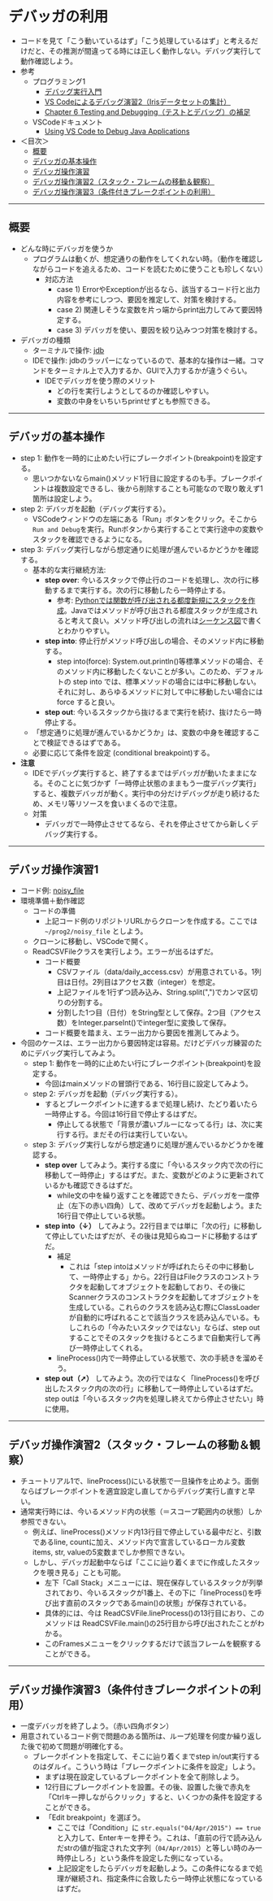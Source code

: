 # デバッガの利用
- コードを見て「こう動いているはず」「こう処理しているはず」と考えるだけだと、その推測が間違ってる時には正しく動作しない。デバッグ実行して動作確認しよう。
- 参考
  - プログラミング1
    - [デバッグ実行入門](https://ie.u-ryukyu.ac.jp/~tnal/2020/prog1/vscode.pdf)
    - [VS Codeによるデバッグ演習2（Irisデータセットの集計）](https://github.com/naltoma/python_intro/blob/master/IDE-vsvode-debug-iris.md)
    - [Chapter 6 Testing and Debugging（テストとデバッグ）の補足](https://github.com/naltoma/python_intro/blob/master/Testing_and_Debugging.md)
  - VSCodeドキュメント
    - [Using VS Code to Debug Java Applications](https://code.visualstudio.com/blogs/2017/09/28/java-debug)
- ＜目次＞
  - <a href="#intro">概要</a>
  - <a href="#flow">デバッガの基本操作</a>
  - <a href="#tutorial">デバッガ操作演習</a>
  - <a href="#tutorial2">デバッガ操作演習2（スタック・フレームの移動＆観察）</a>
  - <a href="#tutorial3">デバッガ操作演習3（条件付きブレークポイントの利用）</a>

<hr>

## <a name="intro">概要</a>
- どんな時にデバッガを使うか
  - プログラムは動くが、想定通りの動作をしてくれない時。（動作を確認しながらコードを追えるため、コードを読むために使うことも珍しくない）
    - 対応方法
      - case 1) ErrorやExceptionが出るなら、該当するコード行と出力内容を参考にしつつ、要因を推定して、対策を検討する。
      - case 2) 関連しそうな変数を片っ端からprint出力してみて要因特定する。
      - case 3) デバッガを使い、要因を絞り込みつつ対策を検討する。
- デバッガの種類
  - ターミナルで操作: [jdb](https://docs.oracle.com/en/java/javase/14/docs/specs/man/jdb.html)
  - IDEで操作: jdbのラッパーになっているので、基本的な操作は一緒。コマンドをターミナル上で入力するか、GUIで入力するかが違うぐらい。
    - IDEでデバッガを使う際のメリット
      - どの行を実行しようとしてるのか確認しやすい。
      - 変数の中身をいちいちprintせずとも参照できる。

<hr>

## <a name="flow">デバッガの基本操作</a>
- step 1: 動作を一時的に止めたい行にブレークポイント(breakpoint)を設定する。
  - 思いつかないならmain()メソッド1行目に設定するのも手。ブレークポイントは複数設定できるし、後から削除することも可能なので取り敢えず1箇所は設定しよう。
- step 2: デバッガを起動（デバッグ実行する）。
  - VSCodeウィンドウの左端にある「Run」ボタンをクリック。そこから``Run and Debug``を実行。Runボタンから実行することで実行途中の変数やスタックを確認できるようになる。
- step 3: デバッグ実行しながら想定通りに処理が進んでいるかどうかを確認する。
  - 基本的な実行継続方法:
    - **step over**: 今いるスタックで停止行のコードを処理し、次の行に移動するまで実行する。次の行に移動したら一時停止する。
      - 参考: [Pythonでは関数が呼び出される都度新規にスタックを作成](https://ie.u-ryukyu.ac.jp/~tnal/2022/prog1/static/function2.html)。Javaではメソッドが呼び出される都度スタックが生成されると考えて良い。メソッド呼び出しの流れは[シーケンス図](https://ja.wikipedia.org/wiki/シーケンス図)で書くとわかりやすい。
    - **step into**: 停止行がメソッド呼び出しの場合、そのメソッド内に移動する。
      - step into(force): System.out.println()等標準メソッドの場合、そのメソッド内に移動したくないことが多い。このため、デフォルトの step into では、標準メソッドの場合には中に移動しない。それに対し、あらゆるメソッドに対して中に移動したい場合には force すると良い。
    - **step out**: 今いるスタックから抜けるまで実行を続け、抜けたら一時停止する。
  - 「想定通りに処理が進んでいるかどうか」は、変数の中身を確認することで検証できるはずである。
  - 必要に応じて条件を設定 (conditional breakpoint)する。
- **注意**
  - IDEでデバッグ実行すると、終了するまではデバッガが動いたままになる。そのことに気づかず「一時停止状態のままもう一度デバッグ実行」すると、複数デバッガが動く。実行中の分だけデバッグが走り続けるため、メモリ等リソースを食いまくるので注意。
  - 対策
    - デバッガで一時停止させてるなら、それを停止させてから新しくデバッグ実行する。

<hr>

## <a name="tutorial">デバッガ操作演習1</a>
- コード例: [noisy_file](https://github.com/naltoma/noisy_file)
- 環境準備＋動作確認
  - コードの準備
    - 上記コード例のリポジトリURLからクローンを作成する。ここでは ``~/prog2/noisy_file`` としよう。
  - クローンに移動し、VSCodeで開く。
  - ReadCSVFileクラスを実行しよう。エラーが出るはずだ。
    - コード概要
      - CSVファイル（data/daily_access.csv）が用意されている。1列目は日付。2列目はアクセス数（integer）を想定。
      - 上記ファイルを1行ずつ読み込み、String.split(",")でカンマ区切りの分割する。
      - 分割した1つ目（日付）をString型として保存。2つ目（アクセス数）をInteger.parseInt()でinteger型に変換して保存。
    - コード概要を踏まえ、エラー出力から要因を推測してみよう。
- 今回のケースは、エラー出力から要因特定は容易。だけどデバッガ練習のためにデバッグ実行してみよう。
  - step 1: 動作を一時的に止めたい行にブレークポイント(breakpoint)を設定する。
    - 今回はmainメソッドの冒頭行である、16行目に設定してみよう。
  - step 2: デバッガを起動（デバッグ実行する）。
    - するとブレークポイントに達するまで処理し続け、たどり着いたら一時停止する。今回は16行目で停止するはずだ。
      - 停止してる状態で「背景が濃いブルーになってる行」は、次に実行する行。まだその行は実行していない。
  - step 3: デバッグ実行しながら想定通りに処理が進んでいるかどうかを確認する。
    - **step over** してみよう。実行する度に「今いるスタック内で次の行に移動して一時停止」するはずだ。また、変数がどのように更新されているかも確認できるはずだ。
      - while文の中を繰り返すことを確認できたら、デバッガを一度停止（左下の赤い四角）して、改めてデバッガを起動しよう。また16行目で停止している状態。
    - **step into（↓）** してみよう。22行目までは単に「次の行」に移動して停止していたはずだが、その後は見知らぬコードに移動するはずだ。
      - 補足
        - これは「step intoはメソッドが呼ばれたらその中に移動して、一時停止する」から。22行目はFileクラスのコンストラクタを起動してオブジェクトを起動しており、その後にScannerクラスのコンストラクタを起動してオブジェクトを生成している。これらのクラスを読み込む際にClassLoaderが自動的に呼ばれることで該当クラスを読み込んでいる。もしこれらの「今みたいスタックではない」ならば、step out することでそのスタックを抜けるところまで自動実行して再び一時停止してくれる。
      - lineProcess()内で一時停止している状態で、次の手続きを溜めそう。
    - **step out（➚）** してみよう。次の行ではなく「lineProcess()を呼び出したスタック内の次の行」に移動して一時停止しているはずだ。step outは「今いるスタック内を処理し終えてから停止させたい」時に使用。

<hr>

## <a name="tutorial2">デバッガ操作演習2（スタック・フレームの移動＆観察）</a>
- チュートリアル1で、lineProcess()にいる状態で一旦操作を止めよう。面倒ならばブレークポイントを適宜設定し直してからデバッグ実行し直すと早い。
- 通常実行時には、今いるメソッド内の状態（＝スコープ範囲内の状態）しか参照できない。
  - 例えば、lineProcess()メソッド内13行目で停止している最中だと、引数であるline, countに加え、メソッド内で宣言しているローカル変数items, str, valueの5変数までしか参照できない。
  - しかし、デバッガ起動中ならば「ここに辿り着くまでに作成したスタックを覗き見る」ことも可能。
    - 左下「Call Stack」メニューには、現在保存しているスタックが列挙されており、今いるスタックが1番上、その下に「lineProcess()を呼び出す直前のスタックであるmain()の状態」が保存されている。
    - 具体的には、今は ReadCSVFile.lineProcess()の13行目におり、このメソッドは ReadCSVFile.main()の25行目から呼び出されたことがわかる。
    - このFramesメニューをクリックするだけで該当フレームを観察することができる。

<hr>

## <a name="tutorial3">デバッガ操作演習3（条件付きブレークポイントの利用）</a>
- 一度デバッガを終了しよう。（赤い四角ボタン）
- 用意されているコード例で問題のある箇所は、ループ処理を何度か繰り返した後で初めて問題が明確化する。
  - ブレークポイントを指定して、そこに辿り着くまでstep in/out実行するのはダルイ。こういう時は「ブレークポイントに条件を設定」しよう。
    - まずは現在設定しているブレークポイントを全て削除しよう。
    - 12行目にブレークポイントを設置。その後、設置した後で赤丸を「Ctrlキー押しながらクリック」すると、いくつかの条件を設定することができる。
    - 「Edit breakpoint」を選ぼう。
      - ここでは「Condition」に ``str.equals("04/Apr/2015") == true`` と入力して、Enterキーを押そう。これは、「直前の行で読み込んだstrの値が指定された文字列（``04/Apr/2015``）と等しい時のみ一時停止しろ」という条件を設定した例になっている。
      - 上記設定をしたらデバッガを起動しよう。この条件になるまで処理が継続され、指定条件に合致したら一時停止状態になっているはずだ。
